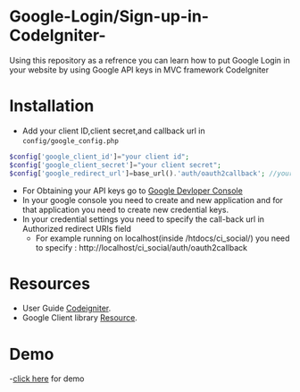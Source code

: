 # Google-Login/Sign-up-in-CodeIgniter-
Using this repository as a refrence you can learn how to put Google Login in your website by using Google API keys in MVC framework CodeIgniter

# Installation

- Add your client ID,client secret,and callback url in `config/google_config.php`

```php
$config['google_client_id']="your client id";
$config['google_client_secret']="your client secret";
$config['google_redirect_url']=base_url().'auth/oauth2callback'; //your callback url

```
- For Obtaining your API keys go to [Google Devloper Console](https://console.developers.google.com/home/dashboard)
- In your google console you need to create and new application and for that application you need to create new credential keys.
- In your credential settings you need to specify the call-back url in Authorized redirect URIs field
    - For example running on localhost(inside /htdocs/ci_social/) you need to specify : http://localhost/ci_social/auth/oauth2callback

# Resources

-  User Guide [Codeigniter](http://www.codeigniter.com/docs).
-  Google Client library [Resource](https://github.com/google/google-api-php-client).

# Demo

-[click here](http://itechnospot.com/social_login/google/) for demo
